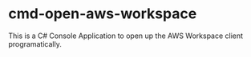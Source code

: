 # cmd-open-aws-workspace

This is a C# Console Application to open up the AWS Workspace client programatically.
